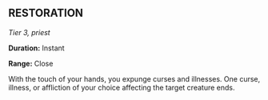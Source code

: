 ## RESTORATION

_Tier 3, priest_

**Duration:** Instant

**Range:** Close

With the touch of your hands, you expunge curses and illnesses. One curse, illness, or affliction of your choice affecting the target creature ends.

